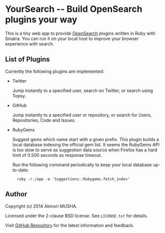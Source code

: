 # YourSearch -- Build OpenSearch plugins your way

This is a tiny web app to provide
[OpenSearch](http://www.opensearch.org/) plugins written in Ruby with
Sinatra.  You can run it on your local host to improve your browser
experience with search.

## List of Plugins

Currently the following plugins are implemented:

- Twitter

    Jump instantly to a specified user, search on Twitter, or search
    using Topsy.

- GitHub

    Jump instantly to a specified user or repository, or search for
    Users, Repositories, Code and Issues.

- RubyGems

    Suggest gems which name start with a given prefix.  This plugin
    builds a local database indexing the official gem list.  It seems
    the RubyGems API is too slow to serve as suggestion data source
    when Firefox has a hard limit of 0.500 seconds as response
    timeout.

    Run the following command periodically to keep your local database
    up-to-date:

        ruby -r./app -e 'Suggestions::Rubygems.fetch_index'

## Author

Copyright (c) 2014 Akinori MUSHA.

Licensed under the 2-clause BSD license.  See `LICENSE.txt` for
details.

Visit [GitHub Repository](https://github.com/knu/yoursearch) for the
latest information and feedback.
